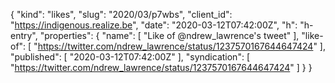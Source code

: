 {
  "kind": "likes",
  "slug": "2020/03/p7wbs",
  "client_id": "https://indigenous.realize.be",
  "date": "2020-03-12T07:42:00Z",
  "h": "h-entry",
  "properties": {
    "name": [
      "Like of @ndrew_lawrence's tweet"
    ],
    "like-of": [
      "https://twitter.com/ndrew_lawrence/status/1237570167644647424"
    ],
    "published": [
      "2020-03-12T07:42:00Z"
    ],
    "syndication": [
      "https://twitter.com/ndrew_lawrence/status/1237570167644647424"
    ]
  }
}
